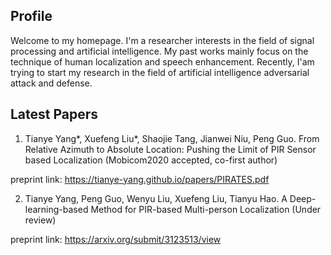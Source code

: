 ## Profile
Welcome to my homepage. I'm a researcher interests in the field of signal processing and artificial intelligence. My past works mainly focus on the technique of human localization and speech enhancement. Recently, I'am trying to start my research in the field of artificial intelligence adversarial attack and defense.

## Latest Papers 
1. Tianye Yang*, Xuefeng Liu*, Shaojie Tang, Jianwei Niu, Peng Guo. From Relative Azimuth to Absolute Location: Pushing the Limit of PIR Sensor based Localization (Mobicom2020 accepted, co-first author) 

preprint link: https://tianye-yang.github.io/papers/PIRATES.pdf

2. Tianye Yang, Peng Guo, Wenyu Liu, Xuefeng Liu, Tianyu Hao. A Deep-learning-based Method for PIR-based Multi-person Localization (Under review)

preprint link: https://arxiv.org/submit/3123513/view
